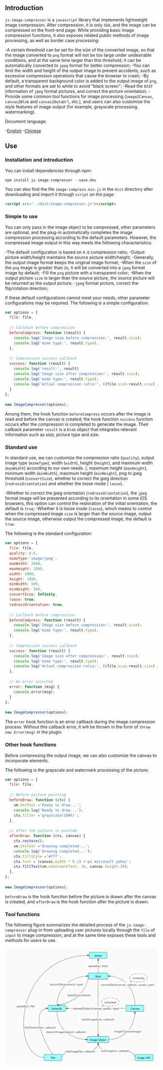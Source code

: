 ## Introduction

`js-image-compressor` is a `javascript` library that implements lightweight image compression. After compression, it is only `5kb`, and the image can be compressed on the front-end page. While providing basic image compression functions, it also exposes related public methods of image processing, as well as border case processing:

-A certain threshold can be set for the size of the converted image, so that the image converted to `png` format will not be too large under undesirable conditions, and at the same time larger than this threshold, it can be automatically converted to `jpeg` format for better compression;
-You can limit the width and height of the output image to prevent accidents, such as excessive compression operations that cause the browser to crash;
-By default, a transparent background color is added to the output image of `png`, and other formats are set to white to avoid "black screen";
-Read the `EXIF` information of `jpeg` format pictures, and correct the picture orientation;
-Provide some common tool functions for image processing (`image2Canvas`, `canvas2Blob` and `canvas2DataUrl`, etc.), and users can also customize the style features of image output (for example, grayscale processing, watermarking).

Document language:

-[English](./README.md)
-[Chinese](./README-CN.md)

## Use

### Installation and introduction

You can install dependencies through npm:

```js
npm install js-image-compressor --save-dev
```

You can also find the file `image-compress.min.js` in the `dist` directory after downloading and import it through `script` on the page:

```html
<script src="../dist/image-compressor.js"></script>
```

### Simple to use

You can only pass in the image object to be compressed, other parameters are optional, and the plug-in automatically completes the image compression processing according to the default parameters. However, the compressed image output in this way meets the following characteristics:

-The default configuration is based on `0.8` compression ratio;
-Output picture width/height maintains the source picture width/height;
-Generally, the output image format keeps the original image format;
-When the `size` of the `png` image is greater than `2m`, it will be converted into a `jpeg` format image by default;
-Fill the `png` picture with a transparent color;
-When the output picture `size` is larger than the source picture, the source picture will be returned as the output picture;
-`jpeg` format picture, correct the flip/rotation direction;

If these default configurations cannot meet your needs, other parameter configurations may be required. The following is a simple configuration:

```js
var options = {
  file: file,

  // Callback before compression
  beforeCompress: function (result) {
    console.log('Image size before compression:', result.size);
    console.log('mime type:', result.type);
  },

  // Compression success callback
  success: function (result) {
    console.log('result:', result)
    console.log('Image size after compression:', result.size);
    console.log('mime type:', result.type);
    console.log('Actual compression ratio:', ((file.size-result.size) / file.size * 100).toFixed(2) +'%');
  }
};

new ImageCompressor(options);
```

Among them, the hook function `beforeCompress` occurs after the image is read and before the canvas is created; the hook function `success` function occurs after the compression is completed to generate the image. Their callback parameter `result` is a `blob` object that integrates relevant information such as size, picture type and size.

### Standard use

In standard use, we can customize the compression ratio (`quality`), output image type (`mimeType`), width (`width`), height (`height`), and maximum width (`maxWidth`) according to our own needs. ), maximum height (`maxHeight`), minimum width (`minWidth`), maximum height (`minHeight`), png to jpeg threshold (`convertSize`), whether to correct the jpeg direction (`redressOrientation`) and whether the loose mode ( `loose`).

-Whether to correct the jpeg orientation (`redressOrientation`), the `jpeg` format image will be presented according to its orientation in some iOS browsers, this option can control the restoration of the initial orientation, the default is `true`;
-Whether it is loose mode (`loose`), which means to control when the compressed image `size` is larger than the source image, output the source image, otherwise output the compressed image, the default is `true`.

The following is the standard configuration:

```js
var options = {
  file: file,
  quality: 0.6,
  mimeType:'image/jpeg',
  maxWidth: 2000,
  maxHeight: 2000,
  width: 1000,
  height: 1000,
  minWidth: 500,
  minHeight: 500,
  convertSize: Infinity,
  loose: true,
  redressOrientation: true,

  // Callback before compression
  beforeCompress: function (result) {
    console.log('Image size before compression:', result.size);
    console.log('mime type:', result.type);
  },

  // Compression success callback
  success: function (result) {
    console.log('Image size after compression:', result.size);
    console.log('mime type:', result.type);
    console.log('Actual compression ratio:', ((file.size-result.size) / file.size * 100).toFixed(2) +'%');
  },

  // An error occurred
  error: function (msg) {
    console.error(msg);
  }
};

new ImageCompressor(options);
```

The `error` hook function is an error callback during the image compression process. Without this callback error, it will be thrown in the form of `throw new Error(msg)` in the plugin.

### Other hook functions

Before compressing the output image, we can also customize the canvas to incorporate elements.

The following is the grayscale and watermark processing of the picture:

```js
var options = {
  file: file,

  // Before picture painting
  beforeDraw: function (ctx) {
    vm.btnText ='Ready to draw...';
    console.log('Ready to draw...');
    ctx.filter ='grayscale(100%)';
  },

  // After the picture is painted
  afterDraw: function (ctx, canvas) {
    ctx.restore();
    vm.btnText ='Drawing completed...';
    console.log('Drawing completed...');
    ctx.fillStyle ='#fff';
    ctx.font = (canvas.width * 0.1) +'px microsoft yahei';
    ctx.fillText(vm.watermarkText, 10, canvas.height-20);
  },
};

new ImageCompressor(options);
```

`beforeDraw` is the hook function before the picture is drawn after the canvas is created, and `afterDraw` is the hook function after the picture is drawn.

### Tool functions

The following figure summarizes the detailed process of the `js-image-compressor` plug-in from uploading user pictures locally through the `file` of `input` to image compression, and at the same time exposes these tools and methods for users to use.

![js-image-compressor](./relation-chart.jpg)